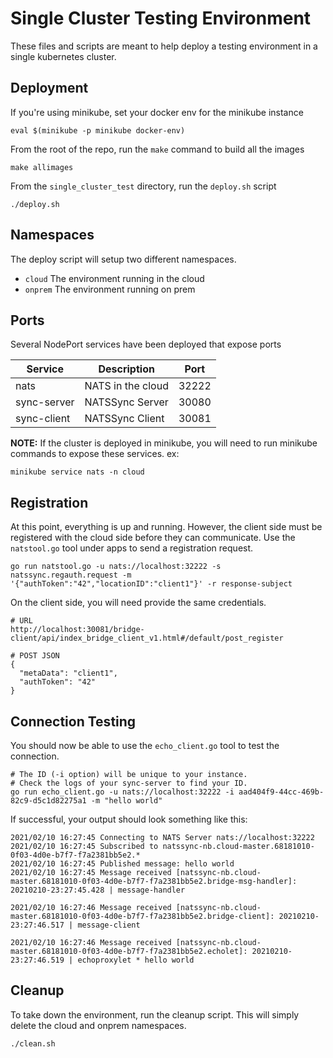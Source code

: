# Single Cluster Testing Environment
These files and scripts are meant to help deploy a
testing environment in a single kubernetes cluster.

## Deployment
If you're using minikube, set your docker env for the minikube instance
```shell
eval $(minikube -p minikube docker-env)
```

From the root of the repo, run the `make` command to build all the images
```shell
make allimages
```

From the `single_cluster_test` directory, run the `deploy.sh` script
```shell
./deploy.sh
```

## Namespaces
The deploy script will setup two different namespaces.
- `cloud`
  The environment running in the cloud
- `onprem`
  The environment running on prem

## Ports
Several NodePort services have been deployed that expose ports

| Service | Description | Port |
| ------- | ----------- | ---- |
| nats | NATS in the cloud | 32222 |
| sync-server | NATSSync Server | 30080 |
| sync-client | NATSSync Client | 30081 |

**NOTE:** If the cluster is deployed in minikube,
you will need to run minikube commands to expose these services.
ex:
```shell
minikube service nats -n cloud
```

## Registration
At this point, everything is up and running.
However, the client side must be registered with the cloud side before they
can communicate.
Use the `natstool.go` tool under apps to send a registration request.
```shell
go run natstool.go -u nats://localhost:32222 -s natssync.regauth.request -m '{"authToken":"42","locationID":"client1"}' -r response-subject
```

On the client side, you will need provide the same credentials.
```url
# URL
http://localhost:30081/bridge-client/api/index_bridge_client_v1.html#/default/post_register

# POST JSON
{
  "metaData": "client1",
  "authToken": "42"
}
```

## Connection Testing
You should now be able to use the `echo_client.go` tool to test the connection.
```shell
# The ID (-i option) will be unique to your instance.
# Check the logs of your sync-server to find your ID.
go run echo_client.go -u nats://localhost:32222 -i aad404f9-44cc-469b-82c9-d5c1d82275a1 -m "hello world"
```

If successful, your output should look something like this:
```
2021/02/10 16:27:45 Connecting to NATS Server nats://localhost:32222
2021/02/10 16:27:45 Subscribed to natssync-nb.cloud-master.68181010-0f03-4d0e-b7f7-f7a2381bb5e2.*
2021/02/10 16:27:45 Published message: hello world
2021/02/10 16:27:45 Message received [natssync-nb.cloud-master.68181010-0f03-4d0e-b7f7-f7a2381bb5e2.bridge-msg-handler]: 20210210-23:27:45.428 | message-handler

2021/02/10 16:27:46 Message received [natssync-nb.cloud-master.68181010-0f03-4d0e-b7f7-f7a2381bb5e2.bridge-client]: 20210210-23:27:46.517 | message-client

2021/02/10 16:27:46 Message received [natssync-nb.cloud-master.68181010-0f03-4d0e-b7f7-f7a2381bb5e2.echolet]: 20210210-23:27:46.519 | echoproxylet * hello world
```

## Cleanup
To take down the environment, run the cleanup script.
This will simply delete the cloud and onprem namespaces.
```shell
./clean.sh
```
